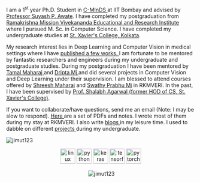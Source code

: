 I am a 1<sup>st</sup> year Ph.D. Student in <a href="https://www.minds.iitb.ac.in/index.php/people/students/phd-students" target="_blank"> C-MInDS </a> at IIT Bombay and advised by <a id="bold_id" href="https://www.cse.iitb.ac.in/~suyash/index.html" target="_blank"> Professor Suyash P. Awate</a>. I have completed my postgraduation from <a href="http://cs.rkmvu.ac.in/" target="_blank" > Ramakrishna Mission Vivekananda Educational  and Research Institute </a> where I pursued M. Sc. in Computer Science. I have completed my undergraduate studies at <a href="https://www.sxccal.edu/" target="_blank" > St. Xavier's College, Kolkata</a>. 

My research interest lies in Deep Learning and Computer Vision in medical settings where I have <a href="https://jimut123.github.io/publications.html" target="_blank"> published a few works. </a> I am fortunate to be mentored by fantastic researchers and engineers during my undergraduate and postgraduate studies. During my postgraduation I have been mentored by <a href="https://cse.buffalo.edu/~tamaltan/welcome/welcome.html" target="_blank" id="bold_id" alt="Tamal's Buffalo Website" > Tamal </a> <a href="http://cs.rkmvu.ac.in/~tamal/"  target="_blank" id="bold_id" alt="Tamal's Buffalo Website"> Maharaj </a> and <a href="https://web.archive.org/web/20200624004219/http://www2.eng.ox.ac.uk/civil/efm/people/dripta-sarkar" target="_blank" id="bold_id" alt="Dripta's oxford Website" >  Dripta Mj </a> and did several projects in Computer Vision and Deep Learning under their supervision. I am blessed to attend courses offered by <a href="https://www.iitk.ac.in/dora/profile/Prof-Shreesh-Jadhav" target="_blank" id="bold_id" alt="Sarvo is god" > Shreesh </a> <a href="http://cs.rkmvu.ac.in/~shreesh/" target="_blank" id="bold_id" alt="Sarvo"> Maharaj</a> and <a href="http://cs.rkmvu.ac.in/~swat/" id="bold_id" target="_blank" alt="swat"> Swathy Prabhu Mj</a> in RKMVERI. In the past, I have been supervised by <a href="https://www.sxccal.edu/wp-content/uploads/2020/01/ShalabhAgarwal.pdf" id="bold_id" target="_blank"> Prof. Shalabh Agarwal (former HOD of CS, St. Xavier's College)</a>. 

If you want to collaborate/have questions, send me an email (Note: I may be slow to respond).
<a href="https://jimut123.github.io/blogs/JBP_Scripts.html" alt="JBP Scripts" target="_blank" id="bold_id" > Here </a> are a set of PDFs and notes. 
I wrote most of them during my stay at RKMVERI. I also write <a href="https://jimut123.github.io/blog.html" target="_blank"> blogs </a> in my leisure time. I used to dabble on different <a href="https://jimut123.github.io/projects.html" target="_blank"> projects <a> during my undergraduate.


<p align="left"> <img src="https://komarev.com/ghpvc/?username=jimut123" alt="jimut123" /> </p>

<p align="center">
  <img src="https://www.vectorlogo.zone/logos/linux/linux-icon.svg" alt="linux" width="40" height="40"/>
  <img src="https://www.vectorlogo.zone/logos/python/python-icon.svg" alt="python" width="40" height="40"/>
  <img src="https://github.com/valohai/ml-logos/blob/master/keras.svg" alt="keras" width="40" height="40"/> 
  <img src="https://www.vectorlogo.zone/logos/tensorflow/tensorflow-icon.svg" alt="tensorflow" width="40" height="40"/> 
  <img src="https://www.vectorlogo.zone/logos/pytorch/pytorch-icon.svg" alt="pytorch" width="40" height="40"/> 
</p>

<p align="center">&nbsp;<img align="center" src="https://github-readme-stats.vercel.app/api?username=Jimut123&show_icons=true&hide_border=true&hide_title=true&include_all_commits=true" alt="jimut123" /></p>

<!--
**Jimut123/Jimut123** is a ✨ _special_ ✨ repository because its `README.md` (this file) appears on your GitHub profile.

Here are some ideas to get you started:

- 🔭 I’m currently working on ...
- 🌱 I’m currently learning ...
- 👯 I’m looking to collaborate on ...
- 🤔 I’m looking for help with ...
- 💬 Ask me about ...
- 📫 How to reach me: ...
- 😄 Pronouns: ...
- ⚡ Fun fact: ...
-->
